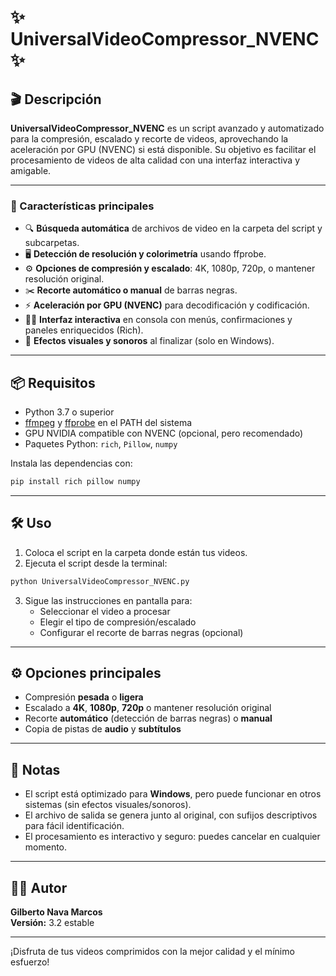 # ✨ UniversalVideoCompressor_NVENC ✨

## 🎬 Descripción

**UniversalVideoCompressor_NVENC** es un script avanzado y automatizado para la compresión, escalado y recorte de videos, aprovechando la aceleración por GPU (NVENC) si está disponible. Su objetivo es facilitar el procesamiento de videos de alta calidad con una interfaz interactiva y amigable.

---

### 🚀 Características principales

- 🔍 **Búsqueda automática** de archivos de video en la carpeta del script y subcarpetas.
- 🖥️ **Detección de resolución y colorimetría** usando ffprobe.
- ⚙️ **Opciones de compresión y escalado**: 4K, 1080p, 720p, o mantener resolución original.
- ✂️ **Recorte automático o manual** de barras negras.
- ⚡ **Aceleración por GPU (NVENC)** para decodificación y codificación.
- 🧑‍💻 **Interfaz interactiva** en consola con menús, confirmaciones y paneles enriquecidos (Rich).
- 🎉 **Efectos visuales y sonoros** al finalizar (solo en Windows).

---

## 📦 Requisitos

- Python 3.7 o superior
- [ffmpeg](https://ffmpeg.org/) y [ffprobe](https://ffmpeg.org/) en el PATH del sistema
- GPU NVIDIA compatible con NVENC (opcional, pero recomendado)
- Paquetes Python: `rich`, `Pillow`, `numpy`

Instala las dependencias con:

```sh
pip install rich pillow numpy
```

---

## 🛠️ Uso

1. Coloca el script en la carpeta donde están tus videos.
2. Ejecuta el script desde la terminal:

```sh
python UniversalVideoCompressor_NVENC.py
```

3. Sigue las instrucciones en pantalla para:
   - Seleccionar el video a procesar
   - Elegir el tipo de compresión/escalado
   - Configurar el recorte de barras negras (opcional)

---

## ⚙️ Opciones principales

- Compresión **pesada** o **ligera**
- Escalado a **4K**, **1080p**, **720p** o mantener resolución original
- Recorte **automático** (detección de barras negras) o **manual**
- Copia de pistas de **audio** y **subtítulos**

---

## 📝 Notas

- El script está optimizado para **Windows**, pero puede funcionar en otros sistemas (sin efectos visuales/sonoros).
- El archivo de salida se genera junto al original, con sufijos descriptivos para fácil identificación.
- El procesamiento es interactivo y seguro: puedes cancelar en cualquier momento.

---

## 👨‍💻 Autor

**Gilberto Nava Marcos**  
**Versión:** 3.2 estable

---

¡Disfruta de tus videos comprimidos con la mejor calidad y el mínimo esfuerzo!
